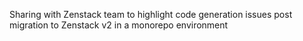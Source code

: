 Sharing with Zenstack team to highlight code generation issues post migration to Zenstack v2 in a monorepo environment
